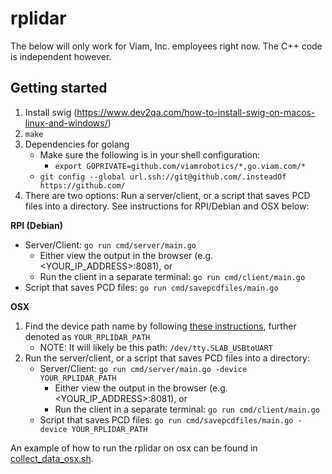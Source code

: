 
# rplidar
The below will only work for Viam, Inc. employees right now. The C++ code is independent however.

## Getting started

1. Install swig (https://www.dev2qa.com/how-to-install-swig-on-macos-linux-and-windows/)
2. `make`
3. Dependencies for golang
    * Make sure the following is in your shell configuration:
        * `export GOPRIVATE=github.com/viamrobotics/*,go.viam.com/*`
    * `git config --global url.ssh://git@github.com/.insteadOf https://github.com/`
4. There are two options: Run a server/client, or a script that saves PCD files into a directory. See instructions for RPI/Debian and OSX below:

**RPI (Debian)**
* Server/Client: `go run cmd/server/main.go`
    * Either view the output in the browser (e.g. <YOUR_IP_ADDRESS>:8081), or
    * Run the client in a separate terminal: `go run cmd/client/main.go`
* Script that saves PCD files: `go run cmd/savepcdfiles/main.go`

**OSX**

1. Find the device path name by following [these instructions](https://stackoverflow.com/questions/48291366/how-to-find-dev-name-of-usb-device-for-serial-reading-on-mac-os), further denoted as `YOUR_RPLIDAR_PATH`
    * NOTE: It will likely be this path: `/dev/tty.SLAB_USBtoUART`
2. Run the server/client, or a script that saves PCD files into a directory:
    * Server/Client: `go run cmd/server/main.go -device YOUR_RPLIDAR_PATH`
        * Either view the output in the browser (e.g. <YOUR_IP_ADDRESS>:8081), or
        * Run the client in a separate terminal: `go run cmd/client/main.go`
    * Script that saves PCD files: `go run cmd/savepcdfiles/main.go -device YOUR_RPLIDAR_PATH`

An example of how to run the rplidar on osx can be found in [collect_data_osx.sh](./collect_data_osx.sh).